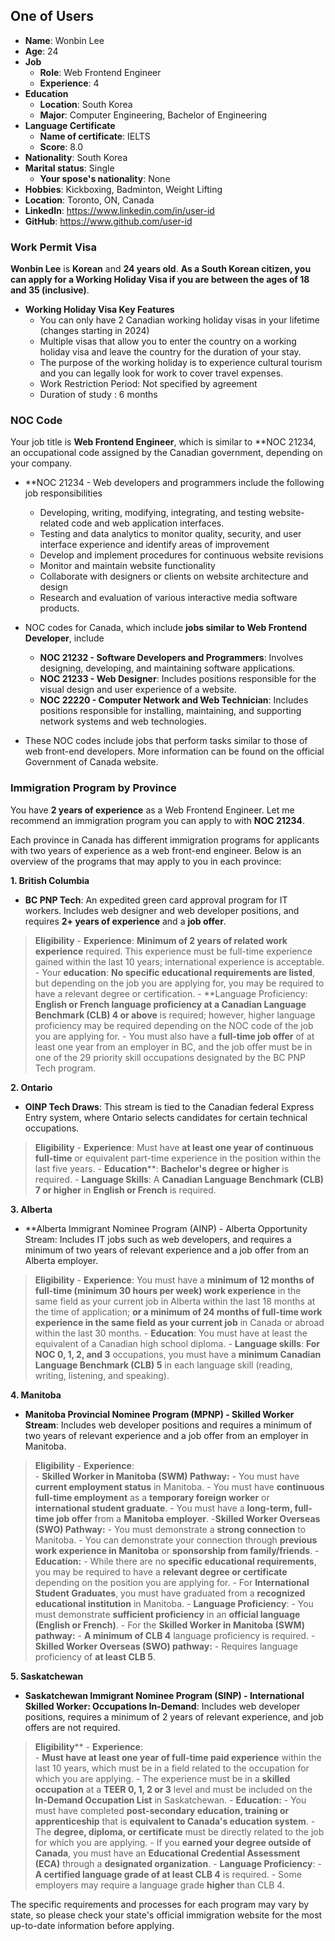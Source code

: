 ## One of Users
- **Name**: Wonbin Lee
- **Age**: 24
- **Job**
	- **Role**: Web Frontend Engineer
	- **Experience**: 4
- **Education**
	- **Location**: South Korea
	- **Major**: Computer Engineering, Bachelor of Engineering
- **Language Certificate**
	- **Name of certificate**: IELTS
	- **Score**: 8.0
- **Nationality**: South Korea
- **Marital status**: Single
  - **Your spose's nationality**: None
- **Hobbies**: Kickboxing, Badminton, Weight Lifting
- **Location**: Toronto, ON, Canada
- **LinkedIn**: https://www.linkedin.com/in/user-id
- **GitHub**: https://www.github.com/user-id

### **Work Permit Visa**
**Wonbin Lee** is **Korean** and **24 years old**. **As a **South Korean citizen**, you can **apply for a Working Holiday Visa** if you are between the ages of 18 and 35 (inclusive)**.

- **Working Holiday Visa Key Features**
  - You can only have 2 Canadian working holiday visas in your lifetime (changes starting in 2024)
  - Multiple visas that allow you to enter the country on a working holiday visa and leave the country for the duration of your stay.
  - The purpose of the working holiday is to experience cultural tourism and you can legally look for work to cover travel expenses.
  - Work Restriction Period: Not specified by agreement
  - Duration of study : 6 months

### **NOC Code**
Your job title is **Web Frontend Engineer**, which is similar to **NOC 21234, an occupational code assigned by the Canadian government, depending on your company.

- **NOC 21234 - Web developers and programmers include the following job responsibilities
	- Developing, writing, modifying, integrating, and testing website-related code and web application interfaces.
	- Testing and data analytics to monitor quality, security, and user interface experience and identify areas of improvement
	- Develop and implement procedures for continuous website revisions
	- Monitor and maintain website functionality
	- Collaborate with designers or clients on website architecture and design
	- Research and evaluation of various interactive media software products.

- NOC codes for Canada, which include **jobs similar to Web Frontend Developer**, include
	- **NOC 21232 - Software Developers and Programmers**: Involves designing, developing, and maintaining software applications.
	- **NOC 21233 - Web Designer**: Includes positions responsible for the visual design and user experience of a website.
	- **NOC 22220 - Computer Network and Web Technician**: Includes positions responsible for installing, maintaining, and supporting network systems and web technologies.
- These NOC codes include jobs that perform tasks similar to those of web front-end developers. More information can be found on the official Government of Canada website.

### **Immigration Program by Province**
You have **2 years of experience** as a Web Frontend Engineer. Let me recommend an immigration program you can apply to with **NOC 21234**.

Each province in Canada has different immigration programs for applicants with two years of experience as a web front-end engineer. Below is an overview of the programs that may apply to you in each province:

**1. British Columbia**
- **BC PNP Tech**: An expedited green card approval program for IT workers. Includes web designer and web developer positions, and requires **2+ years of experience** and a **job offer**.
> **Eligibility**
	- **Experience**: **Minimum of 2 years of related work experience** required. This experience must be full-time experience gained within the last 10 years; international experience is acceptable.
	- Your **education**: **No specific educational requirements are listed**, but depending on the job you are applying for, you may be required to have a relevant degree or certification.
	- **Language Proficiency: **English or French language proficiency at a Canadian Language Benchmark (CLB) 4 or above** is required; however, higher language proficiency may be required depending on the NOC code of the job you are applying for. 
	- You must also have a **full-time job offer** of at least one year from an employer in BC, and the job offer must be in one of the 29 priority skill occupations designated by the BC PNP Tech program.

**2. Ontario**
- **OINP Tech Draws**: This stream is tied to the Canadian federal Express Entry system, where Ontario selects candidates for certain technical occupations.
> **Eligibility**
	- **Experience**: Must have **at least one year of continuous full-time** or equivalent part-time experience in the position within the last five years. 
	- **Education****: **Bachelor's degree or higher** is required. 
	- **Language Skills**: A **Canadian Language Benchmark (CLB) 7 or higher** in **English or French** is required.

**3. Alberta**
- **Alberta Immigrant Nominee Program (AINP) - Alberta Opportunity Stream: Includes IT jobs such as web developers, and requires a minimum of two years of relevant experience and a job offer from an Alberta employer.
> **Eligibility**
	- **Experience**: You must have a **minimum of 12 months of full-time (minimum 30 hours per week) work experience** in the same field as your current job in Alberta within the last 18 months at the time of application; **or a minimum of 24 months of full-time work experience in the same field as your current job** in Canada or abroad within the last 30 months. 
	- **Education**: You must have at least the equivalent of a Canadian high school diploma. 
	- **Language skills**: **For NOC 0, 1, 2, and 3** occupations, you must have a **minimum Canadian Language Benchmark (CLB) 5** in each language skill (reading, writing, listening, and speaking).

**4. Manitoba**
- **Manitoba Provincial Nominee Program (MPNP) - Skilled Worker Stream**: Includes web developer positions and requires a minimum of two years of relevant experience and a job offer from an employer in Manitoba.
> **Eligibility**
	  - **Experience**:  
		  - **Skilled Worker in Manitoba (SWM) Pathway:** - You must have **current employment status** in Manitoba. 
			  - You must have **continuous full-time employment** as a **temporary foreign worker** or **international student graduate**. 
		  - You must have a **long-term, full-time job offer** from a **Manitoba employer**. -**Skilled Worker Overseas (SWO) Pathway:** 
			  - You must demonstrate a **strong connection** to Manitoba. 
			  - You can demonstrate your connection through **previous work experience in Manitoba** or **sponsorship from family/friends**. 
	  - **Education:** 
		  - While there are no **specific educational requirements**, you may be required to have a **relevant degree or certificate** depending on the position you are applying for. - For **International Student Graduates**, you must have graduated from a **recognized educational institution** in Manitoba. 
	  - **Language Proficiency**: 
		  - You must demonstrate **sufficient proficiency** in an **official language (English or French)**. 
		  - For the **Skilled Worker in Manitoba (SWM) pathway:** 
			  - **A minimum of CLB 4** language proficiency is required. 
		  - **Skilled Worker Overseas (SWO) pathway:** 
			  - Requires language proficiency of **at least CLB 5**.

**5. Saskatchewan**
- **Saskatchewan Immigrant Nominee Program (SINP) - International Skilled Worker: Occupations In-Demand**: Includes web developer positions, requires a minimum of 2 years of relevant experience, and job offers are not required.
> **Eligibility****
	  - **Experience**:  
		  - **Must have at least one year of full-time paid experience** within the last 10 years, which must be in a field related to the occupation for which you are applying. 
		  - The experience must be in a **skilled occupation** at a **TEER 0, 1, 2 or 3** level and must be included on the **In-Demand Occupation List** in Saskatchewan. 
	  - **Education:** 
		  - You must have completed **post-secondary education, training or apprenticeship** that is **equivalent to Canada's education system**. 
		  - The **degree, diploma, or certificate** must be directly related to the job for which you are applying. 
		  - If you **earned your degree outside of Canada**, you must have an **Educational Credential Assessment (ECA)** through a **designated organization**. 
	  - **Language Proficiency**: 
		  - **A certified language grade of at least CLB 4** is required. 
		  - Some employers may require a language grade **higher** than CLB 4.

The specific requirements and processes for each program may vary by state, so please check your state's official immigration website for the most up-to-date information before applying.